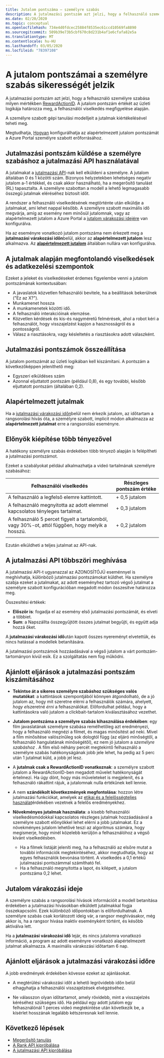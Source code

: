 ```yaml
---
title: Jutalom pontszáma – személyre szabás
description: A jutalmazási pontszám azt jelzi, hogy a felhasználó személyre szabása milyen mértékben RewardActionID. A jutalom pontszám értékét az üzleti logikája határozza meg, a felhasználói viselkedés megfigyelése alapján. A személyre szabott gépi tanulási modelljeit a jutalmak kiértékelésével teheti meg.
ms.date: 02/20/2020
ms.topic: conceptual
ms.openlocfilehash: 734e4d0fdcec25884f8535ec61ccd10569fa8890
ms.sourcegitcommit: 509b39e73b5cbf670c8d231b4af1e6cfafa82e5a
ms.translationtype: MT
ms.contentlocale: hu-HU
ms.lasthandoff: 03/05/2020
ms.locfileid: "78397108"
---
```

# <a name="reward-scores-indicate-success-of-personalization"></a>A jutalom pontszámai a személyre szabás sikerességét jelzik

A jutalmazási pontszám azt jelzi, hogy a felhasználó személyre szabása milyen mértékben [RewardActionID](https://docs.microsoft.com/rest/api/cognitiveservices/personalizer/rank/rank#response). A jutalom pontszám értékét az üzleti logikája határozza meg, a felhasználói viselkedés megfigyelése alapján.

A személyre szabott gépi tanulási modelljeit a jutalmak kiértékelésével teheti meg.

Megtudhatja, [Hogyan](how-to-settings.md#configure-rewards-for-the-feedback-loop) konfigurálhatja az alapértelmezett jutalom pontszámát a Azure Portal személyre szabott erőforrásához.

## <a name="use-reward-api-to-send-reward-score-to-personalizer"></a>Jutalmazási pontszám küldése a személyre szabáshoz a jutalmazási API használatával

A jutalmakat a [jutalmazási API](https://docs.microsoft.com/rest/api/cognitiveservices/personalizer/events/reward)-nak kell elküldeni a személyre. A jutalom általában 0 és 1 közötti szám. Bizonyos helyzetekben lehetséges negatív jutalom a-1 értékkel, és csak akkor használható, ha a megerősítő tanulást (RL) tapasztalta. A személyre szabottan a modell a lehető legmagasabb összegű jutalmak eléréséhez biztosít időt.

A rendszer a felhasználó viselkedésének megtörténte után elküldje a jutalmakat, ami lehet nappal később. A személyre szabott maximális idő megvárja, amíg az esemény nem minősül jutalomnak, vagy az alapértelmezett jutalom a Azure Portal a [jutalom várakozási idejére](#reward-wait-time) van konfigurálva.

Ha az eseményre vonatkozó jutalom pontszáma nem érkezett meg a **jutalmazási várakozási időn**belül, akkor az **alapértelmezett jutalom** lesz alkalmazva. Az **[alapértelmezett jutalom](how-to-settings.md#configure-reward-settings-for-the-feedback-loop-based-on-use-case)** általában nullára van konfigurálva.


## <a name="behaviors-and-data-to-consider-for-rewards"></a>A jutalmak alapján megfontolandó viselkedések és adatkezelési szempontok

Ezeket a jeleket és viselkedéseket érdemes figyelembe venni a jutalom pontszámának kontextusában:

* A javaslatok közvetlen felhasználói bevitele, ha a beállítások bekerülnek ("Ez az X?").
* Munkamenet hossza
* A munkamenetek közötti idő.
* A felhasználó interakcióinak elemzése.
* Közvetlen kérdések és kis-és nagyméretű felmérések, ahol a robot kéri a felhasználót, hogy visszajelzést kapjon a hasznosságról és a pontosságról.
* Válasz a riasztásokra, vagy késleltetés a riasztásokra adott válaszként.

## <a name="composing-reward-scores"></a>Jutalmazási pontszámok összeállítása

A jutalom pontszámát az üzleti logikában kell kiszámítani. A pontszám a következőképpen jeleníthető meg:

* Egyszeri elküldéses szám
* Azonnal eljuttatott pontszám (például 0,8), és egy további, később eljuttatott pontszám (általában 0,2).

## <a name="default-rewards"></a>Alapértelmezett jutalmak

Ha a [jutalmazási várakozási időn](#reward-wait-time)belül nem érkezik jutalom, az időtartam a rangsorolási hívás óta, a személyre szabott, implicit módon alkalmazza az **alapértelmezett jutalmat** erre a rangsorolási eseményre.

## <a name="building-up-rewards-with-multiple-factors"></a>Előnyök kiépítése több tényezővel

A hatékony személyre szabás érdekében több tényező alapján is felépítheti a jutalmazási pontszámot.

Ezeket a szabályokat például alkalmazhatja a videó tartalmának személyre szabásához:

|Felhasználói viselkedés|Részleges pontszám értéke|
|--|--|
|A felhasználó a legfelső elemre kattintott.|\+ 0,5 jutalom|
|A felhasználó megnyitotta az adott elemmel kapcsolatos tényleges tartalmat.|\+ 0,3 jutalom|
|A felhasználó 5 percet figyelt a tartalomból, vagy 30%-ot, attól függően, hogy melyik a hosszú.|\+ 0,2 jutalom|
|||

Ezután elküldheti a teljes jutalmat az API-nak.

## <a name="calling-the-reward-api-multiple-times"></a>A jutalmazási API többszöri meghívása

A jutalmazási API-t ugyanazzal az AZONOSÍTÓJÚ eseménnyel is meghívhatja, különböző jutalmazási pontszámokat küldhet. Ha személyre szabja ezeket a jutalmakat, az adott eseményhez tartozó végső jutalmat a személyre szabott konfigurációban megadott módon összesítve határozza meg.

Összesítési értékek:

*  **Először is**: fogadja el az esemény első jutalmazási pontszámát, és elveti a többiet.
* **Sum**: a Napszállta összegyűjtött összes jutalmat begyűjti, és együtt adja hozzá őket.

A **jutalmazási várakozási idő**után kapott összes nyereményt elvetettük, és nincs hatással a modellek betanítására.

A jutalmazási pontszámok hozzáadásával a végső jutalom a várt pontszám-tartományon kívül esik. Ez a szolgáltatás nem fog működni.

## <a name="best-practices-for-calculating-reward-score"></a>Ajánlott eljárások a jutalmazási pontszám kiszámításához

* **Tekintse át a sikeres személyre szabáshoz szükséges valós mutatókat**: a kattintások szempontjából könnyen átgondolható, de a jó jutalom az, hogy mit szeretne elérni a felhasználók számára, ahelyett, *hogy el*szeretné *érni* a felhasználókat.  Előfordulhat például, hogy a kattintásokra való jutalom a clickbait-tartalom kiválasztásához vezethet.

* **Jutalom pontszáma a személyre szabás kihasználása érdekében**: egy film javaslatának személyre szabása remélhetőleg azt eredményezi, hogy a felhasználó megnézi a filmet, és magas minősítést ad neki. Mivel a film minősítése valószínűleg sok dologtól függ (az eljáró minőségtől, a felhasználó hangulatának minőségétől), ez nem jó jutalom a *személyre szabáshoz* . A film első néhány percét megtekintő felhasználó a személyre szabás hatékonyságának jobb jele lehet, ha pedig az 5 perc után 1 jutalmat küld, a jobb jel lesz.

* A **jutalmak csak a RewardActionID vonatkoznak**: a személyre szabott jutalom a RewardActionID-ben megadott művelet hatékonyságát értelmezi. Ha úgy dönt, hogy más műveleteket is megjelenít, és a felhasználó rákattint rájuk, a jutalomnak nulla értékűnek kell lennie.

* A nem **szándékolt következmények megfontolása**: hozzon létre jutalmazási funkciókat, amelyek az [etikai és a felelősségteljes használat](ethics-responsible-use.md)érdekében vezetnek a felelős eredményekhez.

* **Növekményes jutalmak használata**: a kisebb felhasználói viselkedésmódokkal kapcsolatos részleges jutalmak hozzáadásával a személyre szabott előnyökkel lehet elérni a jobb jutalmakat. Ez a növekményes jutalom lehetővé teszi az algoritmus számára, hogy megismerje, hogy minél közelebb kerüljön a felhasználóhoz a végső kívánt viselkedésben.
    * Ha a filmek listáját jeleníti meg, ha a felhasználó az elsőre mutat a további információk megtekintéséhez, akkor megtudhatja, hogy az egyes felhasználók bevonása történt. A viselkedés a 0,1 értékű jutalmazási pontszámmal számítható fel.
    * Ha a felhasználó megnyitotta a lapot, és kilépett, a jutalom pontszáma 0,2 lehet.

## <a name="reward-wait-time"></a>Jutalom várakozási ideje

A személyre szabás a rangsorolási hívások információit a modell betanítása érdekében a jutalmazási hívásokban elküldett jutalmakkal fogja összekapcsolni. Ezek különböző időpontokban is előfordulhatnak. A személyre szabás csak korlátozott ideig vár, a rangsor meghívásakor, még akkor is, ha a rangsor hívása inaktív eseményként történt, és később aktiválva lett.

Ha a **jutalmazási várakozási idő** lejár, és nincs jutalomra vonatkozó információ, a program az adott eseményre vonatkozó alapértelmezett jutalmat alkalmazza. A maximális várakozási időtartam 6 nap.

## <a name="best-practices-for-reward-wait-time"></a>Ajánlott eljárások a jutalmazási várakozási időre

A jobb eredmények érdekében kövesse ezeket az ajánlásokat.

* A megtérülési várakozási időt a lehető legrövidebb időn belül elhagyhatja a felhasználói visszajelzések elvégzéséhez.

* Ne válasszon olyan időtartamot, amely rövidebb, mint a visszajelzés kéréséhez szükséges idő. Ha például egy adott jutalom egy felhasználónál 1 perces videó megtekintése után következik be, a kísérlet hosszának legalább kétszeresnak kell lennie.

## <a name="next-steps"></a>Következő lépések

* [Megerősítő tanulás](concepts-reinforcement-learning.md)
* [A Rank API kipróbálása](https://westus2.dev.cognitive.microsoft.com/docs/services/personalizer-api/operations/Rank/console)
* [A jutalmazási API kipróbálása](https://westus2.dev.cognitive.microsoft.com/docs/services/personalizer-api/operations/Reward)
